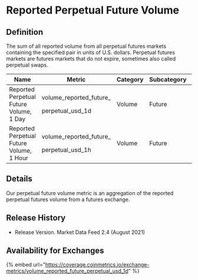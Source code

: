 # Reported Perpetual Future Volume

## Definition

The sum of all reported volume from all perpetual futures markets containing the specified pair in units of U.S. dollars. Perpetual futures markets are futures markets that do not expire, sometimes also called perpetual swaps.[\
](https://docs.coinmetrics.io/asset-metrics/volume/volume\_reported\_future\_coin\_margined\_usd\_1d)

| Name                                     | Metric                                                | Category | Subcategory | Type | Unit | Frequency |
| ---------------------------------------- | ----------------------------------------------------- | -------- | ----------- | ---- | ---- | --------- |
| Reported Perpetual Future Volume, 1 Day  | <p>volume_reported_future_</p><p>perpetual_usd_1d</p> | Volume   | Future      | Sum  | USD  | 1d        |
| Reported Perpetual Future Volume, 1 Hour | <p>volume_reported_future_</p><p>perpetual_usd_1h</p> | Volume   | Future      | Sum  | USD  | 1h        |

## Details

Our perpetual future volume metric is an aggregation of the reported perpetual futures volume from a futures exchange. &#x20;

## Release History

* Release Version. Market Data Feed 2.4 (August 2021)&#x20;

## Availability for Exchanges

{% embed url="https://coverage.coinmetrics.io/exchange-metrics/volume_reported_future_perpetual_usd_1d" %}
